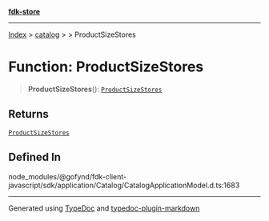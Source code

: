 [**fdk-store**](../../../README.md)
***

[Index](../../../API.md) > [catalog](../../README.md) > [<internal>](../README.md) > ProductSizeStores

# Function: ProductSizeStores

> **ProductSizeStores**(): [`ProductSizeStores`](../type-aliases/type-alias.ProductSizeStores.md)

## Returns

[`ProductSizeStores`](../type-aliases/type-alias.ProductSizeStores.md)

## Defined In

node\_modules/@gofynd/fdk-client-javascript/sdk/application/Catalog/CatalogApplicationModel.d.ts:1683

***
Generated using [TypeDoc](https://typedoc.org/) and [typedoc-plugin-markdown](https://www.npmjs.com/package/typedoc-plugin-markdown)
